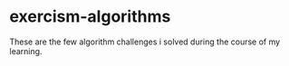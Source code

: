 # exercism-algorithms

These are the few algorithm challenges i solved during the course of my learning.
